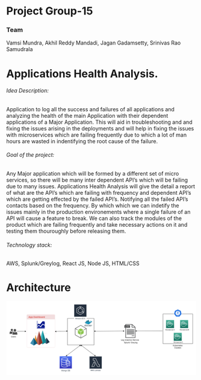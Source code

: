 # Project Group-15

### Team
Vamsi Mundra, 
Akhil Reddy Mandadi, 
Jagan Gadamsetty, 
Srinivas Rao Samudrala

# Applications Health Analysis. 

###### Idea Description: 
Application to log all the success and failures of all applications and analyzing the health of the main Application with their dependent applications of a Major Application. This will aid in troubleshooting and and fixing the issues arising in the deployments and will help in fixing the issues with microservices which are failing frequently due to which a lot of man hours are wasted in indentifying the root cause of the failure.

###### Goal of the project: 
Any Major application which will be formed by a different set of micro services, so there will be many inter dependent API’s which will be failing due to many issues. Applications Health Analysis will give the detail a report of what are the API’s which are failing with frequency and dependent API’s which are getting effected by the failed API’s. Notifying all the failed API’s contacts based on the frequency. By which which we can indetify the issues mainly in the production environements where a single failure of an API will cause a feature to break. We can also track the modules of the product which are failing frequently and take necessary actions on it and testing them thouroughly before releasing them. 

###### Technology stack:
AWS, Splunk/Greylog, React JS, Node JS, HTML/CSS 

# Architecture
![Architecture](architecture-diagram.png)
